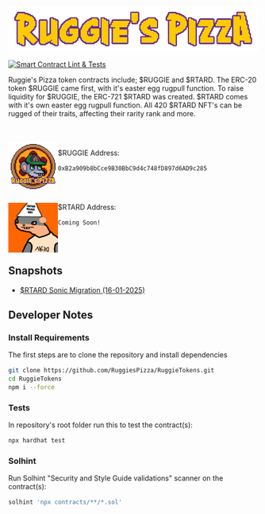 <p align="center">
<img src="https://github.com/RuggiesPizza/RuggieTokens/blob/main/images/ruggEtext.png" width="750">
</p>

[![Smart Contract Lint & Tests](https://github.com/RuggiesPizza/RuggieTokens/actions/workflows/test-lint.yml/badge.svg)](https://github.com/RuggiesPizza/RuggieTokens/actions/workflows/test-lint.yml)

Ruggie's Pizza token contracts include; $RUGGIE and $RTARD. The ERC-20 token $RUGGIE came first, with it's easter egg rugpull function.
To raise liquidity for $RUGGIE, the ERC-721 $RTARD was created. $RTARD comes with it's own easter egg rugpull function. All 420 $RTARD NFT's
can be rugged of their traits, affecting their rarity rank and more.

<br><br>
<img align="left" width="100" height="100" src="https://github.com/RuggiesPizza/RuggieTokens/blob/main/images/newRuggieLogo.png">

$RUGGIE Address:
```
0xB2a909b8bCce9B30BbC9d4c748fD897d6AD9c285
```

<br><br>

<img align="left" width="100" height="100" src="https://github.com/RuggiesPizza/RuggieTokens/blob/main/images/RTARD.png">

$RTARD Address:
```
Coming Soon!
```
<br><br>

## Snapshots
- [$RTARD Sonic Migration (16-01-2025)](https://github.com/RuggiesPizza/RuggieTokens/blob/dev/snapshots/2025_RTARD_SonicMigration.txt)

## Developer Notes
### Install Requirements
The first steps are to clone the repository and install dependencies
```sh
git clone https://github.com/RuggiesPizza/RuggieTokens.git
cd RuggieTokens
npm i --force
```

### Tests
In repository's root folder run this to test the contract(s):
```sh
npx hardhat test
```

### Solhint
Run Solhint "Security and Style Guide validations" scanner on the contract(s):
```sh
solhint 'npx contracts/**/*.sol'
```
